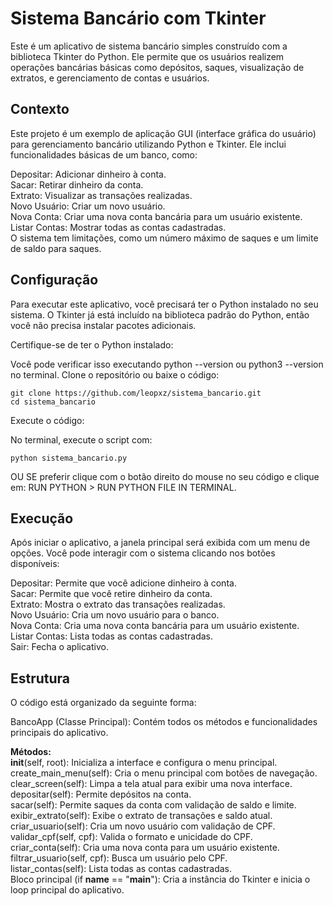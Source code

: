 # Sistema Bancário com Tkinter

Este é um aplicativo de sistema bancário simples construído com a biblioteca Tkinter do Python. Ele permite que os usuários realizem operações bancárias básicas como depósitos, saques, visualização de extratos, e gerenciamento de contas e usuários.

## Contexto
Este projeto é um exemplo de aplicação GUI (interface gráfica do usuário) para gerenciamento bancário utilizando Python e Tkinter. Ele inclui funcionalidades básicas de um banco, como:<br>

Depositar: Adicionar dinheiro à conta.<br>
Sacar: Retirar dinheiro da conta.<br>
Extrato: Visualizar as transações realizadas.<br>
Novo Usuário: Criar um novo usuário.<br>
Nova Conta: Criar uma nova conta bancária para um usuário existente.<br>
Listar Contas: Mostrar todas as contas cadastradas.<br>
O sistema tem limitações, como um número máximo de saques e um limite de saldo para saques.<br>

## Configuração
Para executar este aplicativo, você precisará ter o Python instalado no seu sistema. O Tkinter já está incluído na biblioteca padrão do Python, então você não precisa instalar pacotes adicionais.

Certifique-se de ter o Python instalado:

Você pode verificar isso executando python --version ou python3 --version no terminal.
Clone o repositório ou baixe o código:

```
git clone https://github.com/leopxz/sistema_bancario.git
cd sistema_bancario
```

Execute o código:

No terminal, execute o script com:
```
python sistema_bancario.py
```
OU SE preferir clique com o botão direito do mouse no seu código e clique em: RUN PYTHON > RUN PYTHON FILE IN TERMINAL.

## Execução
Após iniciar o aplicativo, a janela principal será exibida com um menu de opções. Você pode interagir com o sistema clicando nos botões disponíveis:<br>

Depositar: Permite que você adicione dinheiro à conta.<br>
Sacar: Permite que você retire dinheiro da conta.<br>
Extrato: Mostra o extrato das transações realizadas.<br>
Novo Usuário: Cria um novo usuário para o banco.<br>
Nova Conta: Cria uma nova conta bancária para um usuário existente.<br>
Listar Contas: Lista todas as contas cadastradas.<br>
Sair: Fecha o aplicativo.<br>

## Estrutura
O código está organizado da seguinte forma:

 BancoApp (Classe Principal):
Contém todos os métodos e funcionalidades principais do aplicativo.<br>

**Métodos:**<br>
__init__(self, root): Inicializa a interface e configura o menu principal.<br>
create_main_menu(self): Cria o menu principal com botões de navegação.<br>
clear_screen(self): Limpa a tela atual para exibir uma nova interface.<br>
depositar(self): Permite depósitos na conta.<br>
sacar(self): Permite saques da conta com validação de saldo e limite.<br>
exibir_extrato(self): Exibe o extrato de transações e saldo atual.<br>
criar_usuario(self): Cria um novo usuário com validação de CPF.<br>
validar_cpf(self, cpf): Valida o formato e unicidade do CPF.<br>
criar_conta(self): Cria uma nova conta para um usuário existente.<br>
filtrar_usuario(self, cpf): Busca um usuário pelo CPF.<br>
listar_contas(self): Lista todas as contas cadastradas.<br>
Bloco principal (if __name__ == "__main__"): Cria a instância do Tkinter e inicia o loop principal do aplicativo.<br>

